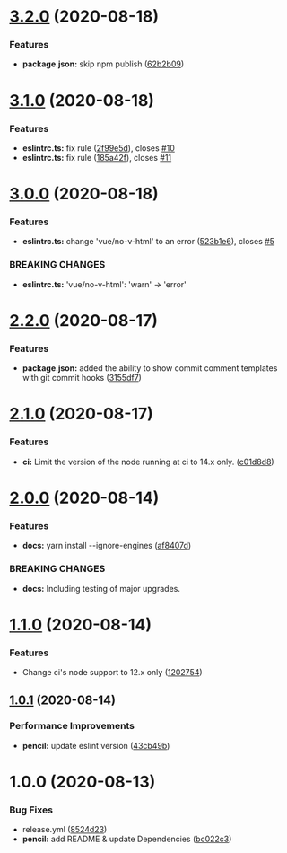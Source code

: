 # [3.2.0](https://github.com/ushironoko/eslint-plugin-ushironoko-vue/compare/v3.1.0...v3.2.0) (2020-08-18)


### Features

* **package.json:** skip npm publish ([62b2b09](https://github.com/ushironoko/eslint-plugin-ushironoko-vue/commit/62b2b090859c13b5e0f37b8f3a78fd3b59ac6117))

# [3.1.0](https://github.com/ushironoko/eslint-plugin-ushironoko-vue/compare/v3.0.0...v3.1.0) (2020-08-18)


### Features

* **eslintrc.ts:** fix rule ([2f99e5d](https://github.com/ushironoko/eslint-plugin-ushironoko-vue/commit/2f99e5d775c612041b054ae8ebd9e6dd3bb1aba2)), closes [#10](https://github.com/ushironoko/eslint-plugin-ushironoko-vue/issues/10)
* **eslintrc.ts:** fix rule ([185a42f](https://github.com/ushironoko/eslint-plugin-ushironoko-vue/commit/185a42f576b8da43614de5a49f0f0f08ddba1358)), closes [#11](https://github.com/ushironoko/eslint-plugin-ushironoko-vue/issues/11)

# [3.0.0](https://github.com/ushironoko/eslint-plugin-ushironoko-vue/compare/v2.2.0...v3.0.0) (2020-08-18)


### Features

* **eslintrc.ts:** change 'vue/no-v-html' to an error ([523b1e6](https://github.com/ushironoko/eslint-plugin-ushironoko-vue/commit/523b1e6f9a35878caff5ac1ff3c5f797aa90871d)), closes [#5](https://github.com/ushironoko/eslint-plugin-ushironoko-vue/issues/5)


### BREAKING CHANGES

* **eslintrc.ts:** 'vue/no-v-html': 'warn' -> 'error'

# [2.2.0](https://github.com/ushironoko/eslint-plugin-ushironoko-vue/compare/v2.1.0...v2.2.0) (2020-08-17)


### Features

* **package.json:** added the ability to show commit comment templates with git commit hooks ([3155df7](https://github.com/ushironoko/eslint-plugin-ushironoko-vue/commit/3155df731ed287812bc202dd34378cf58488e13f))

# [2.1.0](https://github.com/ushironoko/eslint-plugin-ushironoko-vue/compare/v2.0.0...v2.1.0) (2020-08-17)


### Features

* **ci:** Limit the version of the node running at ci to 14.x only. ([c01d8d8](https://github.com/ushironoko/eslint-plugin-ushironoko-vue/commit/c01d8d87422a3df5e2e9a332cb0986c546841f81))

# [2.0.0](https://github.com/ushironoko/eslint-plugin-ushironoko-vue/compare/v1.1.0...v2.0.0) (2020-08-14)


### Features

* **docs:** yarn install --ignore-engines ([af8407d](https://github.com/ushironoko/eslint-plugin-ushironoko-vue/commit/af8407d8542398d8fca92295e240d80361d9e810))


### BREAKING CHANGES

* **docs:** Including testing of major upgrades.

# [1.1.0](https://github.com/ushironoko/eslint-plugin-ushironoko-vue/compare/v1.0.1...v1.1.0) (2020-08-14)


### Features

* Change ci's node support to 12.x only ([1202754](https://github.com/ushironoko/eslint-plugin-ushironoko-vue/commit/12027547af14508888958b67591a81687b3c25d1))

## [1.0.1](https://github.com/ushironoko/eslint-plugin-ushironoko-vue/compare/v1.0.0...v1.0.1) (2020-08-14)


### Performance Improvements

* **pencil:** update eslint version ([43cb49b](https://github.com/ushironoko/eslint-plugin-ushironoko-vue/commit/43cb49bea363315e7d777a96d17f9b5e95e5508e))

# 1.0.0 (2020-08-13)


### Bug Fixes

* release.yml ([8524d23](https://github.com/ushironoko/eslint-plugin-ushironoko-vue/commit/8524d238de80ac4bb24392fdd8329a45ab64da45))
* **pencil:** add README & update Dependencies ([bc022c3](https://github.com/ushironoko/eslint-plugin-ushironoko-vue/commit/bc022c32a3c49bfce66afa6ecec640e609b0b603))
